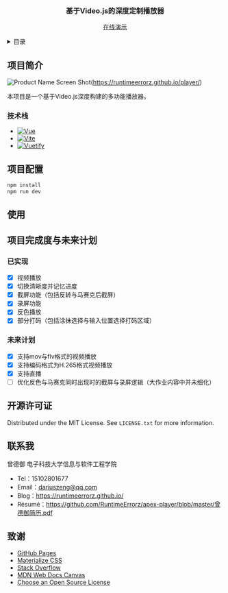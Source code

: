<div align="center">
<h3 align="center">基于Video.js的深度定制播放器</h3>

<p align="center">
    <a href="https://runtimeerrorz.github.io/player/">在线演示</a>
  </p>
</div>

<details>
  <summary>目录</summary>
  <ol>
    <li>
      <a href="#项目简介">项目简介</a>
      <ul>
        <li><a href="#技术栈">技术栈</a></li>
      </ul>
    </li>
    <li><a href="#项目配置">项目配置</a></li>
    <li><a href="#使用">使用</a></li>
    <li>
      <a href="#项目完成度与未来计划">项目完成度与未来计划</a>
      <ul>
          <li><a href="#已实现">已实现</a></li>
      </ul>
       <ul>
          <li><a href="#未来计划">未来计划</a></li>
      </ul>
    </li>
    <li><a href="#开源许可证">开源许可证</a></li>
    <li><a href="#联系我">联系我</a></li>
    <li><a href="#致谢">致谢</a></li>
  </ol>
</details>

## 项目简介

![Product Name Screen Shot][product-screenshot](https://runtimeerrorz.github.io/player/)

本项目是一个基于Video.js深度构建的多功能播放器。

### 技术栈

* [![Vue][Vue.js]][Vue-url]
* [![Vite][Vite.js]][Vite-url]
* [![Vuetify][Vuetify.js]][Vuetify-url]

## 项目配置

```sh
npm install
npm run dev
```

## 使用

## 项目完成度与未来计划

### 已实现

- [X] 视频播放
- [X] 切换清晰度并记忆进度
- [X] 截屏功能（包括反转与马赛克后截屏）
- [X] 录屏功能
- [X] 反色播放
- [X] 部分打码（包括涂抹选择与输入位置选择打码区域）

### 未来计划

- [X] 支持mov与flv格式的视频播放
- [X] 支持编码格式为H.265格式视频播放
- [X] 支持直播
- [ ] 优化反色与马赛克同时出现时的截屏与录屏逻辑（大作业内容中并未细化）

## 开源许可证

Distributed under the MIT License. See `LICENSE.txt` for more information.

## 联系我

曾德御 电子科技大学信息与软件工程学院

* Tel：15102801677
* Email：dariuszeng@qq.com
* Blog：https://runtimeerrorz.github.io/
* Résumé：https://github.com/RuntimeErrorz/apex-player/blob/master/曾德御简历.pdf

## 致谢

* [GitHub Pages](https://pages.github.com)
* [Materialize CSS](https://github.com/dogfalo/materialize)
* [Stack Overflow](https://stackoverflow.com/)
* [MDN Web Docs Canvas](https://developer.mozilla.org/zh-CN/docs/Web/API/Canvas_API)
* [Choose an Open Source License](https://choosealicense.com)

[Vue.js]: https://img.shields.io/badge/Vue.js-35495E?style=for-the-badge&logo=vuedotjs&logoColor=4FC08D
[Vue-url]: https://vuejs.org/ 

[Vite.js]: "https://img.shields.io/badge/Vite-20232A?style=for-the-badge&logo=vite"
[Vite-url]: "https://vitejs.cn/"

[Vuetify.js]: "[https://img.shields.io/badge/Vite-20232A?style=for-the-badge&logo=vite](https://img.shields.io/badge/Vuetify-ffffff?style=for-the-badge&logo=vuetify&logoColor=1697F6)"
[Vuetify-url]: "https://next.vuetifyjs.com/"

[product-screenshot]: README_PIC/screenshot.png
